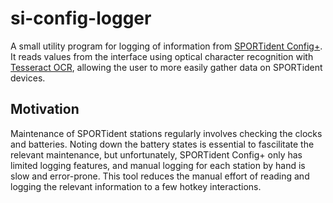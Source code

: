 # si-config-logger

A small utility program for logging of information from [SPORTident Config+](https://www.sportident.com/products/96-software/156-sportident-config-plus.html).
It reads values from the interface using optical character recognition with [Tesseract OCR](https://github.com/tesseract-ocr/tesseract), allowing the user to more easily gather data on SPORTident devices.

## Motivation

Maintenance of SPORTident stations regularly involves checking the clocks and batteries.
Noting down the battery states is essential to fascilitate the relevant maintenance, but unfortunately, SPORTident Config+ only has limited logging features, and manual logging for each station by hand is slow and error-prone. 
This tool reduces the manual effort of reading and logging the relevant information to a few hotkey interactions.
